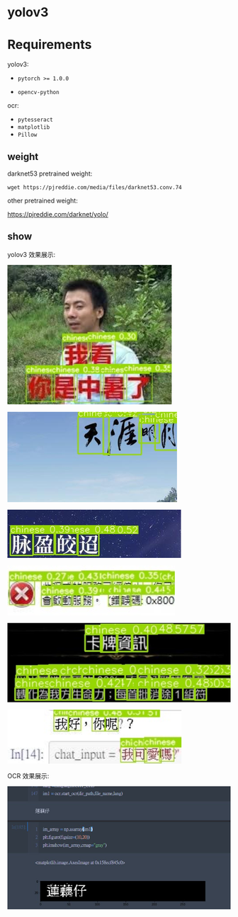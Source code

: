 # yolov3 #

# Requirements

yolov3:

- `pytorch >= 1.0.0`

- `opencv-python`

ocr:

- `pytesseract`
- `matplotlib`
- `Pillow`


## weight ##

darknet53 pretrained weight:

```
wget https://pjreddie.com/media/files/darknet53.conv.74
```

other pretrained weight:

<https://pjreddie.com/darknet/yolo/>

## show ##

yolov3 效果展示:

![1559015468701](1559015468701.png)

![1559015495607](1559015495607.png)

![1559015515740](1559015515740.png)

![1559015589742](1559015589742.png)

![1559015673848](1559015673848.png)

![1559015783619](1559015783619.png)



OCR 效果展示:

![1559016200911](1559016200911.png)
